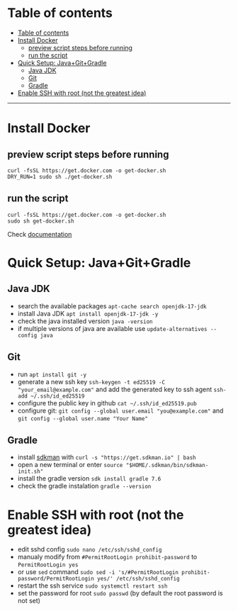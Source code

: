 # Table of contents

- [Table of contents](#table-of-contents)
- [Install Docker](#install-docker)
  - [preview script steps before running](#preview-script-steps-before-running)
  - [run the script](#run-the-script)
- [Quick Setup: Java+Git+Gradle](#quick-setup-javagitgradle)
  - [Java JDK](#java-jdk)
  - [Git](#git)
  - [Gradle](#gradle)
- [Enable SSH with root (not the greatest idea)](#enable-ssh-with-root-not-the-greatest-idea)

---

# Install Docker

## preview script steps before running

```shell
curl -fsSL https://get.docker.com -o get-docker.sh
DRY_RUN=1 sudo sh ./get-docker.sh
```

## run the script
```shell
curl -fsSL https://get.docker.com -o get-docker.sh
sudo sh get-docker.sh
```

Check [documentation](https://docs.docker.com/engine/install/ubuntu/)

# Quick Setup: Java+Git+Gradle

## Java JDK
- search the available packages `apt-cache search openjdk-17-jdk` 
- install Java JDK `apt install openjdk-17-jdk -y`
- check the java installed version `java -version`
- if multiple versions of java are available use `update-alternatives --config java`
  
## Git
- run `apt install git -y`
- generate a new ssh key `ssh-keygen -t ed25519 -C "your_email@example.com"` and add the generated key to ssh agent `ssh-add ~/.ssh/id_ed25519`
- configure the public key in github `cat ~/.ssh/id_ed25519.pub` 
- configure git: `git config --global user.email "you@example.com"` and `git config --global user.name "Your Name"`

## Gradle
- install [sdkman](https://sdkman.io/install) with `curl -s "https://get.sdkman.io" | bash`
- open a new terminal or enter `source "$HOME/.sdkman/bin/sdkman-init.sh"`
- install the gradle version `sdk install gradle 7.6`
- check the gradle instalation `gradle --version`

# Enable SSH with root (not the greatest idea)
- edit sshd config `sudo nano /etc/ssh/sshd_config`
- manualy modify from `#PermitRootLogin prohibit-password` to `PermitRootLogin yes`
- or use `sed` command `sudo sed -i 's/#PermitRootLogin prohibit-password/PermitRootLogin yes/' /etc/ssh/sshd_config`
- restart the ssh service `sudo systemctl restart ssh`
- set the password for root `sudo passwd` (by default the root password is not set)